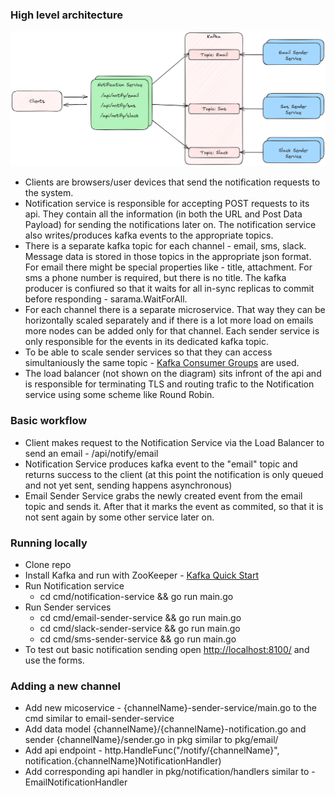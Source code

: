 ### High level architecture
![Notification System Design](./docs/NotificationSystemDesign.png)

- Clients are browsers/user devices that send the notification requests to the system.
- Notification service is responsible for accepting POST requests to its api. They contain all the information (in both the URL and Post Data Payload) for sending the notifications later on. The notification service also writes/produces kafka events to the appropriate topics.
- There is a separate kafka topic for each channel - email, sms, slack. Message data is stored in those topics in the appropriate json format. For email there might be special properties like - title, attachment. For sms a phone number is required, but there is no title. The kafka producer is confiured so that it waits for all in-sync replicas to commit before responding - sarama.WaitForAll.
- For each channel there is a separate microservice. That way they can be horizontally scaled separately and if there is a lot more load on emails more nodes can be added only for that channel. Each sender service is only responsible for the events in its dedicated kafka topic.
- To be able to scale sender services so that they can access simultaniously the same topic - [Kafka Consumer Groups](https://docs.confluent.io/platform/current/clients/consumer.html#consumer-groups) are used.
- The load balancer (not shown on the diagram) sits infront of the api and is responsible for terminating TLS and routing trafic to the Notification service using some scheme like Round Robin.

### Basic workflow
- Client makes request to the Notification Service via the Load Balancer to send an email - /api/notify/email
- Notification Service produces kafka event to the "email" topic and returns success to the client (at this point the notification is only queued and not yet sent, sending happens asynchronous)
- Email Sender Service grabs the newly created event from the email topic and sends it. After that it marks the event as commited, so that it is not sent again by some other service later on.

### Running locally
- Clone repo
- Install Kafka and run with ZooKeeper - [Kafka Quick Start](https://kafka.apache.org/quickstart)
- Run Notification service
    - cd cmd/notification-service && go run main.go
- Run Sender services
    - cd cmd/email-sender-service && go run main.go
    - cd cmd/slack-sender-service && go run main.go
    - cd cmd/sms-sender-service && go run main.go
- To test out basic notification sending open [http://localhost:8100/](http://localhost:8100/) and use the forms.

### Adding a new channel
- Add new micoservice - {channelName}-sender-service/main.go to the cmd similar to email-sender-service
- Add data model {channelName}/{channelName}-notification.go and sender {channelName}/sender.go in pkg  similar to pkg/email/
- Add api endpoint - http.HandleFunc("/notify/{channelName}", notification.{channelName}NotificationHandler)
- Add corresponding api handler in pkg/notification/handlers similar to - EmailNotificationHandler